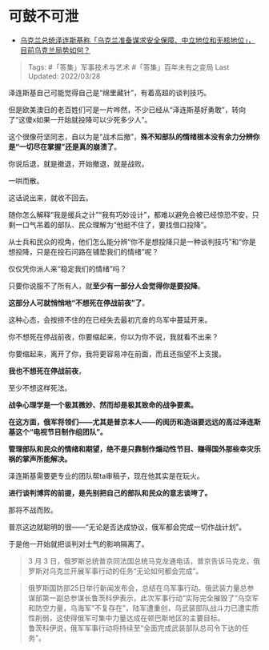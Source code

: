 # 可鼓不可泄

- [乌克兰总统泽连斯基称「乌克兰准备谋求安全保障、中立地位和无核地位」，目前乌克兰局势如何？](https://www.zhihu.com/question/524533067/answer/2412120127)

>Tags: #「答集」军事技术与艺术 #「答集」百年未有之变局 
>Last Updated:  2022/03/28

泽连斯基自己可能觉得自己是“绵里藏针”，有着高超的谈判技巧。

但是欧美澳日的老百姓们可是一片哗然，不少已经从“泽连斯基好勇敢”，转向了“这傻x如果一开始就投降可以少死多少人”。

这个很像苻坚同志，自以为是“战术后撤”，**殊不知部队的情绪根本没有余力分辨你是“一切尽在掌握”还是真的崩溃了**。

你说后退，就是撤退，开始撤退，就是战败。

一哄而散。

  

这话说出来，就收不回去。

  

随你怎么解释“我是缓兵之计”“我有巧妙设计”，都难以避免会被已经惊恐不安，只剩一口气吊着的部队、民众理解为“他挺不住了，要找借口投降”。

从士兵和民众的视角，他们怎么能分辨“你不是想投降只是一种谈判技巧”和“你是想投降，只是在投石问路在铺垫我们的情绪”呢？

仅仅凭你派人来“稳定我们的情绪”吗？

只要你说服不了所有人，就**至少有一部分人会觉得你是要投降**。

**这部分人可就悄悄地“不想死在停战前夜”了**。

这种心态，会按捺不住的在已经失去最初亢奋的乌军中蔓延开来。

你不想死在停战前夜，你要缩起来，你以为你不说，我就看不出来？

你要缩起来，离开了你，我将更容易冲在前面，而且还指望不上支援。

**我也不想死在停战前夜**，

至少不想这样死法。

  

**战争心理学是一个极其微妙、然而却是极其致命的战争要素。**

**在这方面，俄军将领们——尤其是普京本人——的阅历和造诣要远远的高过泽连斯基这个“电视节目制作组团队”。**

**管理部队和民众的情绪和期望，绝不是只靠制作煽动性节目、赚得国外那些幸灾乐祸的掌声所能解决。**

泽连斯基需要更专业的团队帮ta审稿子，现在他其实是在玩火。

**进行谈判博弈的前提，是先别把自己的部队和民众的意志谈垮了。**

那将不战而败。

  

普京这边就聪明的很——“无论是否达成协议，俄军都会完成一切作战计划”。

于是他一开始就把谈判对士气的影响隔离了。

> 3 月 3 日，俄罗斯总统普京同法国总统马克龙通电话，普京告诉马克龙，俄罗斯对乌克兰开展军事行动的任务“无论如何都会完成”。

  

> 俄罗斯国防部25日举行新闻发布会，总结在乌军事行动。俄武装力量总参谋部第一副总参谋长鲁茨科伊表示，此次军事行动“实际完全摧毁了”乌空军和防空力量，乌海军“不复存在”，陆军遭重创，乌武装部队战斗力已遭实质性削弱，这使得俄军可集中力量达成在顿巴斯地区的主要目标。  
> 鲁茨科伊说，俄军军事行动将持续至“全面完成武装部队总司令下达的任务”。